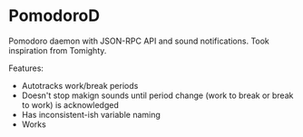 # PomodoroD
Pomodoro daemon with JSON-RPC API and sound notifications. Took inspiration from Tomighty.

Features:

 * Autotracks work/break periods
 * Doesn't stop makign sounds until period change (work to break or break to work) is acknowledged
 * Has inconsistent-ish variable naming 
 * Works
